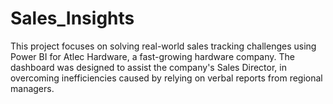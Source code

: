 # Sales_Insights
This project focuses on solving real-world sales tracking challenges using Power BI for Atlec Hardware, a fast-growing hardware company. The dashboard was designed to assist the company's Sales Director, in overcoming inefficiencies caused by relying on verbal reports from regional managers.
